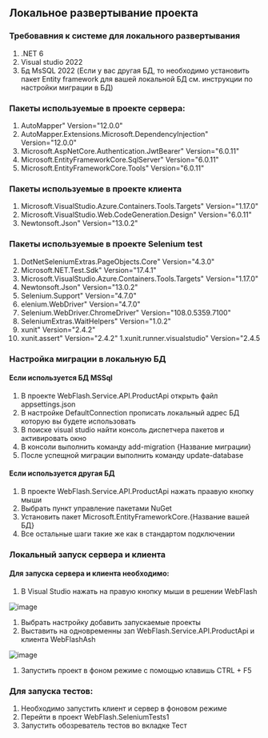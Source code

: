 ## Локальное развертывание проекта
### Требовавния к системе для локального развертывания 
1. .NET 6 
2. Visual studio 2022 
3. Бд MsSQL 2022 (Если у вас другая БД, то необходимо установить пакет Entity framework для вашей локальной БД см. инструкции по настройки миграции в БД)
### Пакеты используемые в проекте сервера: 
1. AutoMapper" Version="12.0.0" 
1. AutoMapper.Extensions.Microsoft.DependencyInjection" Version="12.0.0"
1. Microsoft.AspNetCore.Authentication.JwtBearer" Version="6.0.11" 
1. Microsoft.EntityFrameworkCore.SqlServer" Version="6.0.11"
1. Microsoft.EntityFrameworkCore.Tools" Version="6.0.11"
### Пакеты используемые в проекте клиента 
1. Microsoft.VisualStudio.Azure.Containers.Tools.Targets" Version="1.17.0" 
1. Microsoft.VisualStudio.Web.CodeGeneration.Design" Version="6.0.11" 
1. Newtonsoft.Json" Version="13.0.2"
### Пакеты используемые в проекте Selenium test 
1. DotNetSeleniumExtras.PageObjects.Core" Version="4.3.0" 
1. Microsoft.NET.Test.Sdk" Version="17.4.1" 
1. Microsoft.VisualStudio.Azure.Containers.Tools.Targets" Version="1.17.0" 
1. Newtonsoft.Json" Version="13.0.2" 
1. Selenium.Support" Version="4.7.0" 
1. elenium.WebDriver" Version="4.7.0" 
1. Selenium.WebDriver.ChromeDriver" Version="108.0.5359.7100" 
1. SeleniumExtras.WaitHelpers" Version="1.0.2" 
1. xunit" Version="2.4.2" 
1. xunit.assert" Version="2.4.2" 
1.xunit.runner.visualstudio" Version="2.4.5
### Настройка миграции в локальную БД
#### Если используется БД MSSql
1. В проекте WebFlash.Service.API.ProductApi открыть файл appsettings.json 
1. В настройке DefaultConnection прописать локальный адрес БД которую вы будете использовать 
1. В поиске visual studio найти консоль диспетчера пакетов и активировать окно
1. В консоли выполнить команду add-migration {Название миграции}
1. После успещной миграции выполнить команду update-database 
#### Если используется другая БД 
1. В проекте WebFlash.Service.API.ProductApi нажать праавую кнопку мыши 
1. Выбрать пункт управление пакетами NuGet 
1. Установить пакет Microsoft.EntityFrameworkCore.{Название вашей БД}
1. Все остальные шаги такие же как в стандартом подключении 
### Локальный запуск сервера и клиента
#### Для запуска сервера и клиента необходимо:
1. В Visual Studio нажать на правую кнопку мыши в решении WebFlash 

![image](https://user-images.githubusercontent.com/104216032/210181100-26f3ff5f-6adb-4446-a33d-6aa85e9c9c57.png)
1. Выбрать настройку добавить запускаемые проекты 
1. Выставить на одновременны зап WebFlash.Service.API.ProductApi и клиента WebFlashAsh 

![image](https://user-images.githubusercontent.com/104216032/210181176-230be056-d404-4915-b36a-74029bffe534.png)

1. Запустить проект в фоном режиме с помощью клавишь CTRL + F5 

### Для запуска тестов: 
1. Необходимо запустить клиент и сервер в фоновом режиме 
1. Перейти в проект WebFlash.SeleniumTests1 
1. Запустить обозреватель тестов во вкладке Тест 


